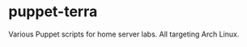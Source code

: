 puppet-terra
=================

Various Puppet scripts for home server labs. All targeting Arch Linux.
